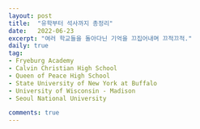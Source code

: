 ```yaml
---
layout: post
title:  "유학부터 석사까지 총정리"
date:   2022-06-23
excerpt: "여러 학교들을 돌아다닌 기억을 끄집어내며 끄적끄적."
daily: true
tag:
- Fryeburg Academy
- Calvin Christian High School
- Queen of Peace High School
- State University of New York at Buffalo
- University of Wisconsin - Madison
- Seoul National University

comments: true
---
```



